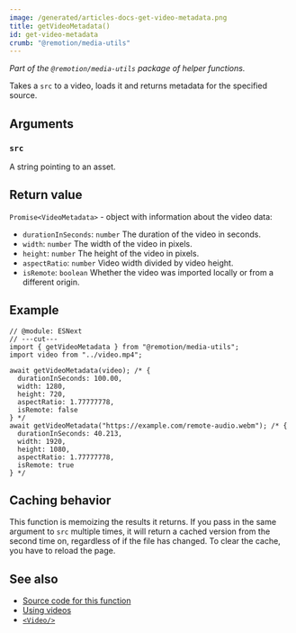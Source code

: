 ```yaml
---
image: /generated/articles-docs-get-video-metadata.png
title: getVideoMetadata()
id: get-video-metadata
crumb: "@remotion/media-utils"
---
```


_Part of the `@remotion/media-utils` package of helper functions._

Takes a `src` to a video, loads it and returns metadata for the specified source.

## Arguments

### `src`

A string pointing to an asset.

## Return value

`Promise<VideoMetadata>` - object with information about the video data:

- `durationInSeconds`: `number` The duration of the video in seconds.
- `width`: `number` The width of the video in pixels.
- `height`: `number` The height of the video in pixels.
- `aspectRatio`: `number` Video width divided by video height.
- `isRemote`: `boolean` Whether the video was imported locally or from a different origin.

## Example

```tsx twoslash
// @module: ESNext
// ---cut---
import { getVideoMetadata } from "@remotion/media-utils";
import video from "../video.mp4";

await getVideoMetadata(video); /* {
  durationInSeconds: 100.00,
  width: 1280,
  height: 720,
  aspectRatio: 1.77777778,
  isRemote: false
} */
await getVideoMetadata("https://example.com/remote-audio.webm"); /* {
  durationInSeconds: 40.213,
  width: 1920,
  height: 1080,
  aspectRatio: 1.77777778,
  isRemote: true
} */
```

## Caching behavior

This function is memoizing the results it returns.
If you pass in the same argument to `src` multiple times, it will return a cached version from the second time on, regardless of if the file has changed. To clear the cache, you have to reload the page.

## See also

- [Source code for this function](https://github.com/remotion-dev/remotion/blob/main/packages/media-utils/src/get-video-metadata.ts)
- [Using videos](/docs/assets#using-videos)
- [`<Video/>`](/docs/video)
